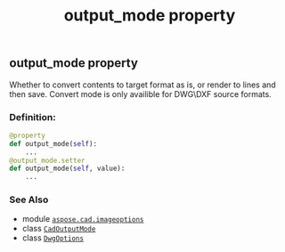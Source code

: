 ﻿---
title: output_mode property
second_title: Aspose.CAD for Python via .NET API References
description: 
type: docs
weight: 40
url: /python-net/aspose.cad.imageoptions/dwgoptions/output_mode/
is_root: false
---

## output_mode property


Whether to convert contents to target format as is, or render to lines and then save. Convert mode is only availible for DWG\DXF source formats.
### Definition:
```python
@property
def output_mode(self):
    ...
@output_mode.setter
def output_mode(self, value):
    ...
```

### See Also
* module [`aspose.cad.imageoptions`](../../)
* class [`CadOutputMode`](/cad/python-net/aspose.cad.imageoptions/cadoutputmode)
* class [`DwgOptions`](/cad/python-net/aspose.cad.imageoptions/dwgoptions)

